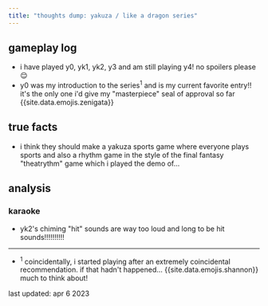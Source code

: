 ```yaml
---
title: "thoughts dump: yakuza / like a dragon series"
---
```


## gameplay log

- i have played y0, yk1, yk2, y3 and am still playing y4! no spoilers please 😌
- y0 was my introduction to the series<sup>1</sup> and is my current favorite entry!! it's the only one i'd give my "masterpiece" seal of approval so far {{site.data.emojis.zenigata}}

## true facts

- i think they should make a yakuza sports game where everyone plays sports and also a rhythm game in the style of the final fantasy "theatrythm" game which i played the demo of...

## analysis

### karaoke

- yk2's chiming "hit" sounds are way too loud and long to be hit sounds!!!!!!!!!!

---

- <sup>1</sup> coincidentally, i started playing after an extremely coincidental recommendation. if that hadn't happened... {{site.data.emojis.shannon}} much to think about!

last updated: apr 6 2023
